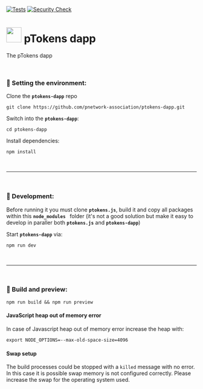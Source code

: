 [![Tests](https://github.com/pnetwork-association/ptokens-dapp/actions/workflows/run-test.yml/badge.svg)](https://github.com/pnetwork-association/ptokens-dapp/actions/workflows/run-test.yml)
[![Security Check](https://github.com/pnetwork-association/ptokens-dapp/actions/workflows/run-security.yml/badge.svg)](https://github.com/pnetwork-association/ptokens-dapp/actions/workflows/run-security.yml)
# <img src="https://user-images.githubusercontent.com/26067523/223670985-a1bfa5be-6d47-489a-9c08-88f82a215ee5.svg" width="40"/> pTokens dapp

The pTokens dapp

&nbsp;

### :house_with_garden: Setting the environment:

Clone the __`ptokens-dapp`__ repo

```
git clone https://github.com/pnetwork-association/ptokens-dapp.git
```

Switch into the __`ptokens-dapp`__:

```
cd ptokens-dapp
```

Install dependencies:

```
npm install
```

&nbsp;

***

&nbsp;

### :wrench: Development:

Before running it you must clone __`ptokens.js`__, build it and copy all packages within this __`node_modules `__
folder (it's not a good solution but make it easy to develop in paraller both __`ptokens.js`__ and __`ptokens-dapp`__)


Start __`ptokens-dapp`__ via:

```
npm run dev
```

&nbsp;

***

&nbsp;

### :rocket: Build and preview:

```
npm run build && npm run preview
```

#### JavaScript heap out of memory error

In case of Javascript heap out of memory error increase the heap with:

```
export NODE_OPTIONS=--max-old-space-size=4096
```

#### Swap setup

The build processes could be stopped with a `killed` message with no error. In this case it is possible swap memory is not configured correctly. Please increase the swap for the operating system used.